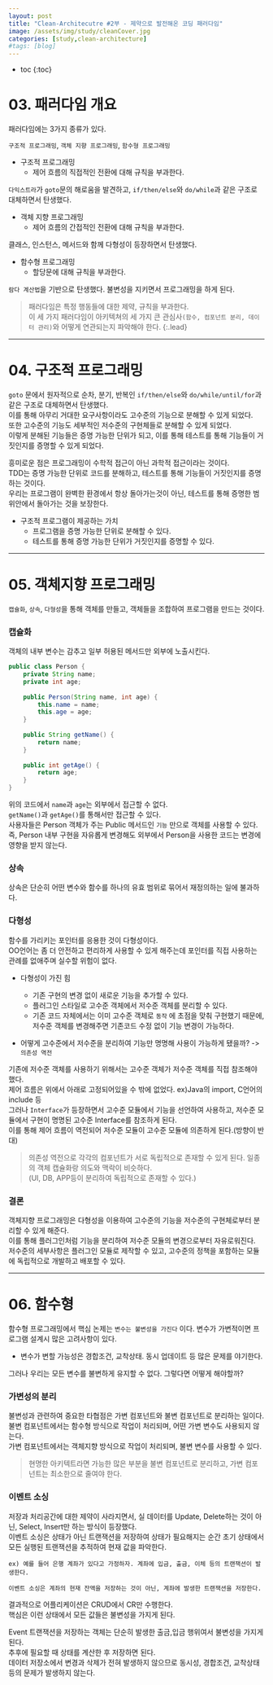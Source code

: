 ```yaml
---
layout: post
title: "Clean-Architecutre #2부 - 제약으로 발전해온 코딩 패러다임"
image: /assets/img/study/cleanCover.jpg
categories: [study,clean-architecture]
#tags: [blog]
---
```

* toc
{:toc}


# 03. 패러다임 개요

패러다임에는 3가지 종류가 있다.

`구조적 프로그래밍`, `객체 지향 프로그래밍`, `함수형 프로그래밍`

* 구조적 프로그래밍
    * 제어 흐름의 직접적인 전환에 대해 규칙을 부과한다.

`다익스트라`가 `goto`문의 해로움을 발견하고, `if/then/else`와 `do/while`과 같은 구조로 대체하면서 탄생했다.

* 객체 지향 프로그래밍
    * 제어 흐름의 간접적인 전환에 대해 규칙을 부과한다.

클래스, 인스턴스, 메서드와 함께 다형성이 등장하면서 탄생했다.

* 함수형 프로그래밍
    * 할당문에 대해 규칙을 부과한다.

`람다 계산법`을 기반으로 탄생했다. 불변성을 지키면서 프로그래밍을 하게 된다.



>패러다임은 특정 행동들에 대한 제약, 규칙을 부과한다.<br>
>이 세 가지 패러다임이 아키텍쳐의 세 가지 큰 관심사`(함수, 컴포넌트 분리, 데이터 관리)`와 어떻게 연관되는지 파악해야 한다.
{:.lead}


---

# 04. 구조적 프로그래밍

`goto` 문에서 원자적으로 순차, 분기, 반복인 `if/then/else`와 `do/while/until/for`과 같은 구조로 대체하면서 탄생했다.<br>
이를 통해 아무리 거대한 요구사항이라도 고수준의 기능으로 분해할 수 있게 되었다.<br>
또한 고수준의 기능도 세부적인 저수준의 구현체들로 분해할 수 있게 되었다.<br>
이렇게 분해된 기능들은 증명 가능한 단위가 되고, 이를 통해 테스트를 통해 기능들이 거짓인지를 증명할 수 있게 되었다.<br>

흥미로운 점은 프로그래밍이 수학적 접근이 아닌 과학적 접근이라는 것이다.<br>
TDD는 증명 가능한 단위로 코드를 분해하고, 테스트를 통해 기능들이 거짓인지를 증명하는 것이다.<br>
우리는 프로그램이 완벽한 환경에서 항상 돌아가는것이 아닌, 테스트를 통해 증명한 범위안에서 돌아가는 것을 보장한다.<br>

* 구조적 프로그램이 제공하는 가치
    * 프로그램을 증명 가능한 단위로 분해할 수 있다.
    * 테스트를 통해 증명 가능한 단위가 거짓인지를 증명할 수 있다.


---

# 05. 객체지향 프로그래밍

`캡슐화`, `상속`, `다형성`을 통해 객체를 만들고, 객체들을 조합하여 프로그램을 만드는 것이다.<br>


### 캡슐화

객체의 내부 변수는 감추고 일부 허용된 메서드만 외부에 노출시킨다.<br>

```java
public class Person {
    private String name;
    private int age;
     
    public Person(String name, int age) {
        this.name = name;
        this.age = age;
    }
     
    public String getName() {
        return name;
    }
     
    public int getAge() {
        return age;
    }
}
```

위의 코드에서 `name`과 `age`는 외부에서 접근할 수 없다.<br>
`getName()`과 `getAge()`를 통해서만 접근할 수 있다.<br>
사용자들은 Person 객체가 주는 Public 메서드인 `기능` 만으로 객체를 사용할 수 있다.<br>
즉, Person 내부 구현을 자유롭게 변경해도 외부에서 Person을 사용한 코드는 변경에 영향을 받지 않는다.<br>


### 상속

상속은 단순히 어떤 변수와 함수를 하나의 유효 범위로 묶어서 재정의하는 일에 불과하다.

### 다형성

함수를 가리키는 포인터를 응용한 것이 다형성이다.<br>
OO언어는 좀 더 안전하고 편리하게 사용할 수 있게 해주는데 포인터를 직접 사용하는 관례를 없애주며 실수할 위험이 없다.<br>


* 다형성이 가진 힘
    * 기존 구현의 변경 없이 새로운 기능을 추가할 수 있다.
    * 플러그인 스타일로 고수준 객체에서 저수준 객체를 분리할 수 있다.
    * 기존 코드 자체에서는 이미 고수준 객체로 `동작` 에 초점을 맞춰 구현했기 때문에, 저수준 객체를 변경해주면 기존코드 수정 없이 기능 변경이 가능하다.

* 어떻게 고수준에서 저수준을 분리하여 기능만 명명해 사용이 가능하게 됐을까? -> `의존성 역전`

기존에 저수준 객체를 사용하기 위해서는 고수준 객체가 저수준 객체를 직접 참조해야 했다.<br>
제어 흐름은 위에서 아래로 고정되어있을 수 밖에 없었다. ex)Java의 import, C언어의 include 등<br>
그러나 `Interface`가 등장하면서 고수준 모듈에서 기능을 선언하여 사용하고, 저수준 모듈에서 구현이 명명된 고수준 Interface를 참조하게 된다.<br>
이를 통해 제어 흐름이 역전되어 저수준 모듈이 고수준 모듈에 의존하게 된다.(방향이 반대)<br>

> 의존성 역전으로 각각의 컴포넌트가 서로 독립적으로 존재할 수 있게 된다. 일종의 객체 캡슐화랑 의도와 맥락이 비슷하다.<br>
> (UI, DB, APP등이 분리하여 독립적으로 존재할 수 있다.)


### 결론

객체지향 프로그래밍은 다형성을 이용하여 고수준의 기능을 저수준의 구현체로부터 분리할 수 있게 해준다.<br>
이를 통해 플러그인처럼 기능을 분리하여 저수준 모듈의 변경으로부터 자유로워진다.<br>
저수준의 세부사항은 플러그인 모듈로 제작할 수 있고, 고수준의 정책을 포함하는 모듈에 독립적으로 개발하고 배포할 수 있다.<br>


---

# 06. 함수형

함수형 프로그래밍에서 핵심 논제는 `변수는 불변성을 가진다` 이다. 변수가 가변적이면 프로그램 설계시 많은 고려사항이 있다.
* 변수가 변할 가능성은 경합조건, 교착상태. 동시 업데이트 등 많은 문제를 야기한다.

그러나 우리는 모든 변수를 불변하게 유지할 수 없다. 그렇다면 어떻게 해야할까?

### 가변성의 분리

불변성과 관련하여 중요한 타협점은 가변 컴포넌트와 불변 컴포넌트로 분리하는 일이다.<br>
불변 컴포넌트에서는 함수형 방식으로 작업이 처리되며, 어떤 가변 변수도 사용되지 않는다.<br>
가변 컴포넌트에서는 객체지향 방식으로 작업이 처리되며, 불변 변수를 사용할 수 있다.<br>

> 현명한 아키텍트라면 가능한 많은 부분을 불변 컴포넌트로 분리하고, 가변 컴포넌트는 최소한으로 줄여야 한다.

### 이벤트 소싱

저장과 처리공간에 대한 제약이 사라지면서, 실 데이터를 Update, Delete하는 것이 아닌, Select, Insert만 하는 방식이 등장했다.<br>
이벤트 소싱은 상태가 아닌 트랜잭션을 저장하여 상태가 필요해지는 순간 초기 상태에서 모든 실행된 트랜잭션을 추적하여 현재 값을 파악한다.<br>

```
ex) 예를 들어 은행 계좌가 있다고 가정하자. 계좌에 입금, 출금, 이체 등의 트랜잭션이 발생한다.

이벤트 소싱은 계좌의 현재 잔액을 저장하는 것이 아닌, 계좌에 발생한 트랜잭션을 저장한다.

```

결과적으로 어플리케이션은 CRUD에서 CR만 수행한다.<br>
핵심은 이런 상태에서 모든 값들은 불변성을 가지게 된다.<br>

Event 트랜잭션을 저장하는 객체는 단순히 발생한 출금,입금 행위여서 불변성을 가지게 된다.<br>
추후에 필요할 때 상태를 계산한 후 저장하면 된다.<br>
데이터 저장소에서 변경과 삭제가 전혀 발생하지 않으므로 동시성, 경합조건, 교착상태 등의 문제가 발생하지 않는다.<br>



